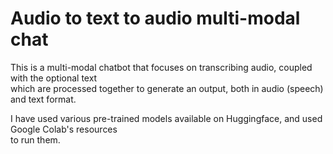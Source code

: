 # Audio to text to audio multi-modal chat

This is a multi-modal chatbot that focuses on transcribing audio, coupled with the optional text </br>
which are processed together to generate an output, both in audio (speech) and text format. </br>

I have used various pre-trained models available on Huggingface, and used Google Colab's resources </br> to run them.
